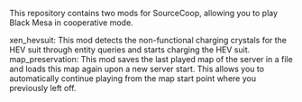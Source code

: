 This repository contains two mods for SourceCoop, allowing you to play Black Mesa in cooperative mode.


xen_hevsuit: This mod detects the non-functional charging crystals for the HEV suit through entity queries and starts charging the HEV suit.
map_preservation: This mod saves the last played map of the server in a file and loads this map again upon a new server start. This allows you to automatically continue playing from the map start point where you previously left off.

